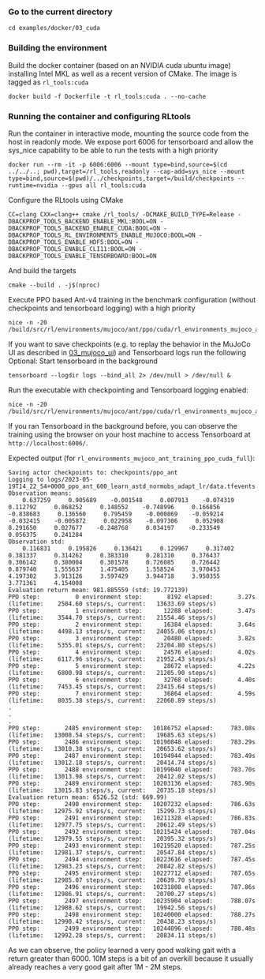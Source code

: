 ### Go to the current directory
```
cd examples/docker/03_cuda
```
### Building the environment
Build the docker container (based on an NVIDIA cuda ubuntu image) installing Intel MKL as well as a recent version of CMake. The image is tagged as `rl_tools:cuda`
```
docker build -f Dockerfile -t rl_tools:cuda . --no-cache
```
### Running the container and configuring RLtools
Run the container in interactive mode, mounting the source code from the host in readonly mode. We expose port 6006 for tensorboard and allow the sys_nice capability to be able to run the tests with a high priority
```
docker run --rm -it -p 6006:6006 --mount type=bind,source=$(cd ../../..; pwd),target=/rl_tools,readonly --cap-add=sys_nice --mount type=bind,source=$(pwd)/../checkpoints,target=/build/checkpoints --runtime=nvidia --gpus all rl_tools:cuda
```
Configure the RLtools using CMake
```
CC=clang CXX=clang++ cmake /rl_tools/ -DCMAKE_BUILD_TYPE=Release -DBACKPROP_TOOLS_BACKEND_ENABLE_MKL:BOOL=ON -DBACKPROP_TOOLS_BACKEND_ENABLE_CUDA:BOOL=ON -DBACKPROP_TOOLS_RL_ENVIRONMENTS_ENABLE_MUJOCO:BOOL=ON -DBACKPROP_TOOLS_ENABLE_HDF5:BOOL=ON -DBACKPROP_TOOLS_ENABLE_CLI11:BOOL=ON -DBACKPROP_TOOLS_ENABLE_TENSORBOARD:BOOL=ON
```
And build the targets
```
cmake --build . -j$(nproc)
```
Execute PPO based Ant-v4 training in the benchmark configuration (without checkpoints and tensorboard logging) with a high priority
```
nice -n -20 /build/src/rl/environments/mujoco/ant/ppo/cuda/rl_environments_mujoco_ant_training_ppo_cuda_benchmark
```
If you want to save checkpoints (e.g. to replay the behavior in the MuJoCo UI as described in [03_mujoco_ui](../03_mujoco_ui/README.MD)) and Tensorboard logs run the following
Optional: Start tensorboard in the background
```
tensorboard --logdir logs --bind_all 2> /dev/null > /dev/null &
```
Run the executable with checkpointing and Tensorboard logging enabled:
```
nice -n -20 /build/src/rl/environments/mujoco/ant/ppo/cuda/rl_environments_mujoco_ant_training_ppo_cuda_full
```
If you ran Tensorboard in the background before, you can observe the training using the browser on your host machine to access Tensorboard at `http://localhost:6006/`.


Expected output (for `rl_environments_mujoco_ant_training_ppo_cuda_full`):

```
Saving actor checkpoints to: checkpoints/ppo_ant
Logging to logs/2023-05-19T14_22_54+0000_ppo_ant_600_learn_astd_normobs_adapt_lr/data.tfevents
Observation means: 
    0.637259     0.905689    -0.001548     0.007913    -0.074319     0.112792     0.868252     0.148552    -0.748996     0.166856    -0.838683     0.136560     0.795459    -0.000869    -0.059214    -0.032415    -0.005872     0.022958    -0.097306     0.052908     0.291650     0.027677    -0.248768     0.034197    -0.233549     0.056375     0.241284 
Observation std: 
    0.116831     0.195826     0.136421     0.129967     0.317402     0.381337     0.314262     0.383310     0.281310     0.376437     0.306142     0.380004     0.301578     0.726085     0.726442     0.879740     1.555637     1.475405     1.558524     3.970453     4.197302     3.913126     3.597429     3.944718     3.950355     3.771361     4.154008 
Evaluation return mean: 981.885559 (std: 19.772139)
PPO step:          0 environment step:       8192 elapsed:       3.27s (lifetime:    2504.60 steps/s, current:   13633.69 steps/s)
PPO step:          1 environment step:      12288 elapsed:       3.47s (lifetime:    3544.70 steps/s, current:   21554.46 steps/s)
PPO step:          2 environment step:      16384 elapsed:       3.64s (lifetime:    4498.13 steps/s, current:   24055.06 steps/s)
PPO step:          3 environment step:      20480 elapsed:       3.82s (lifetime:    5355.01 steps/s, current:   23204.80 steps/s)
PPO step:          4 environment step:      24576 elapsed:       4.02s (lifetime:    6117.96 steps/s, current:   21952.43 steps/s)
PPO step:          5 environment step:      28672 elapsed:       4.22s (lifetime:    6800.98 steps/s, current:   21205.90 steps/s)
PPO step:          6 environment step:      32768 elapsed:       4.40s (lifetime:    7453.45 steps/s, current:   23415.64 steps/s)
PPO step:          7 environment step:      36864 elapsed:       4.59s (lifetime:    8035.38 steps/s, current:   22060.89 steps/s)
.
.
.
PPO step:       2485 environment step:   10186752 elapsed:     783.08s (lifetime:   13008.54 steps/s, current:   19685.63 steps/s)
PPO step:       2486 environment step:   10190848 elapsed:     783.29s (lifetime:   13010.38 steps/s, current:   20653.62 steps/s)
PPO step:       2487 environment step:   10194944 elapsed:     783.49s (lifetime:   13012.18 steps/s, current:   20414.74 steps/s)
PPO step:       2488 environment step:   10199040 elapsed:     783.70s (lifetime:   13013.98 steps/s, current:   20412.02 steps/s)
PPO step:       2489 environment step:   10203136 elapsed:     783.90s (lifetime:   13015.83 steps/s, current:   20735.18 steps/s)
Evaluation return mean: 6526.52 (std: 669.99)
PPO step:       2490 environment step:   10207232 elapsed:     786.63s (lifetime:   12975.92 steps/s, current:   15299.73 steps/s)
PPO step:       2491 environment step:   10211328 elapsed:     786.83s (lifetime:   12977.75 steps/s, current:   20612.49 steps/s)
PPO step:       2492 environment step:   10215424 elapsed:     787.04s (lifetime:   12979.55 steps/s, current:   20395.32 steps/s)
PPO step:       2493 environment step:   10219520 elapsed:     787.25s (lifetime:   12981.37 steps/s, current:   20547.84 steps/s)
PPO step:       2494 environment step:   10223616 elapsed:     787.45s (lifetime:   12983.23 steps/s, current:   20842.82 steps/s)
PPO step:       2495 environment step:   10227712 elapsed:     787.65s (lifetime:   12985.07 steps/s, current:   20639.70 steps/s)
PPO step:       2496 environment step:   10231808 elapsed:     787.86s (lifetime:   12986.91 steps/s, current:   20700.27 steps/s)
PPO step:       2497 environment step:   10235904 elapsed:     788.07s (lifetime:   12988.62 steps/s, current:   19942.56 steps/s)
PPO step:       2498 environment step:   10240000 elapsed:     788.27s (lifetime:   12990.42 steps/s, current:   20438.23 steps/s)
PPO step:       2499 environment step:   10244096 elapsed:     788.48s (lifetime:   12992.28 steps/s, current:   20834.11 steps/s)
```


As we can observe, the policy learned a very good walking gait with a return greater than 6000. 10M steps is a bit of an overkill because it usually already reaches a very good gait after 1M - 2M steps.
